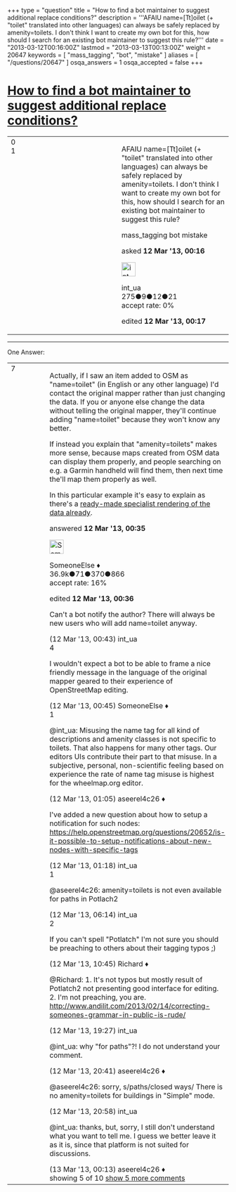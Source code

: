 +++
type = "question"
title = "How to find a bot maintainer to suggest additional replace conditions?"
description = '''AFAIU name=[Tt]oilet (+ &quot;toilet&quot; translated into other languages) can always be safely replaced by amenity=toilets. I don&#x27;t think I want to create my own bot for this, how should I search for an existing bot maintainer to suggest this rule?'''
date = "2013-03-12T00:16:00Z"
lastmod = "2013-03-13T00:13:00Z"
weight = 20647
keywords = [ "mass_tagging", "bot", "mistake" ]
aliases = [ "/questions/20647" ]
osqa_answers = 1
osqa_accepted = false
+++

<div class="headNormal">

# [How to find a bot maintainer to suggest additional replace conditions?](/questions/20647/how-to-find-a-bot-maintainer-to-suggest-additional-replace-conditions)

</div>

<div id="main-body">

<div id="askform">

<table id="question-table" style="width:100%;">
<colgroup>
<col style="width: 50%" />
<col style="width: 50%" />
</colgroup>
<tbody>
<tr>
<td style="width: 30px; vertical-align: top"><div class="vote-buttons">
<span id="post-20647-upvote" class="ajax-command post-vote up" rel="nofollow" title="I like this post (click again to cancel)"> </span>
<div id="post-20647-score" class="post-score" title="current number of votes">
0
</div>
<span id="post-20647-downvote" class="ajax-command post-vote down" rel="nofollow" title="I dont like this post (click again to cancel)"> </span> <span id="favorite-mark" class="ajax-command favorite-mark" rel="nofollow" title="mark/unmark this question as favorite (click again to cancel)"> </span>
<div id="favorite-count" class="favorite-count">
1
</div>
</div></td>
<td><div id="item-right">
<div class="question-body">
<p>AFAIU name=[Tt]oilet (+ "toilet" translated into other languages) can always be safely replaced by amenity=toilets. I don't think I want to create my own bot for this, how should I search for an existing bot maintainer to suggest this rule?</p>
</div>
<div id="question-tags" class="tags-container tags">
<span class="post-tag tag-link-mass_tagging" rel="tag" title="see questions tagged &#39;mass_tagging&#39;">mass_tagging</span> <span class="post-tag tag-link-bot" rel="tag" title="see questions tagged &#39;bot&#39;">bot</span> <span class="post-tag tag-link-mistake" rel="tag" title="see questions tagged &#39;mistake&#39;">mistake</span>
</div>
<div id="question-controls" class="post-controls">
&#10;</div>
<div class="post-update-info-container">
<div class="post-update-info post-update-info-user">
<p>asked <strong>12 Mar '13, 00:16</strong></p>
<img src="https://secure.gravatar.com/avatar/1aaaf77e89ed1b496cefd433400ebf27?s=32&amp;d=identicon&amp;r=g" class="gravatar" width="32" height="32" alt="int_ua&#39;s gravatar image" />
<p><span>int_ua</span><br />
<span class="score" title="275 reputation points">275</span><span title="9 badges"><span class="badge1">●</span><span class="badgecount">9</span></span><span title="12 badges"><span class="silver">●</span><span class="badgecount">12</span></span><span title="21 badges"><span class="bronze">●</span><span class="badgecount">21</span></span><br />
<span class="accept_rate" title="Rate of the user&#39;s accepted answers">accept rate:</span> <span title="int_ua has no accepted answers">0%</span></p>
</div>
<div class="post-update-info post-update-info-edited">
<p><span> edited <strong>12 Mar '13, 00:17</strong> </span></p>
</div>
</div>
<div id="comments-container-20647" class="comments-container">
&#10;</div>
<div id="comment-tools-20647" class="comment-tools">
&#10;</div>
<div class="clear">
&#10;</div>
<div id="comment-20647-form-container" class="comment-form-container">
&#10;</div>
<div class="clear">
&#10;</div>
</div></td>
</tr>
</tbody>
</table>

------------------------------------------------------------------------

<div class="tabBar">

<span id="sort-top"></span>

<div class="headQuestions">

One Answer:

</div>

</div>

<span id="20648"></span>

<div id="answer-container-20648" class="answer">

<table style="width:100%;">
<colgroup>
<col style="width: 50%" />
<col style="width: 50%" />
</colgroup>
<tbody>
<tr>
<td style="width: 30px; vertical-align: top"><div class="vote-buttons">
<span id="post-20648-upvote" class="ajax-command post-vote up" rel="nofollow" title="I like this post (click again to cancel)"> </span>
<div id="post-20648-score" class="post-score" title="current number of votes">
7
</div>
<span id="post-20648-downvote" class="ajax-command post-vote down" rel="nofollow" title="I dont like this post (click again to cancel)"> </span>
</div></td>
<td><div class="item-right">
<div class="answer-body">
<p>Actually, if I saw an item added to OSM as "name=toilet" (in English or any other language) I'd contact the original mapper rather than just changing the data. If you or anyone else change the data without telling the original mapper, they'll continue adding "name=toilet" because they won't know any better.</p>
<p>If instead you explain that "amenity=toilets" makes more sense, because maps created from OSM data can display them properly, and people searching on e.g. a Garmin handheld will find them, then next time the'll map them properly as well.</p>
<p>In this particular example it's easy to explain as there's a <a href="http://www.toiletmap.org/">ready-made specialist rendering of the data already</a>.</p>
</div>
<div class="answer-controls post-controls">
&#10;</div>
<div class="post-update-info-container">
<div class="post-update-info post-update-info-user">
<p>answered <strong>12 Mar '13, 00:35</strong></p>
<img src="https://secure.gravatar.com/avatar/0bf1aa22f7f5e045b0eb8beb79fe7907?s=32&amp;d=identicon&amp;r=g" class="gravatar" width="32" height="32" alt="SomeoneElse&#39;s gravatar image" />
<p><span>SomeoneElse ♦</span><br />
<span class="score" title="36866 reputation points"><span>36.9k</span></span><span title="71 badges"><span class="badge1">●</span><span class="badgecount">71</span></span><span title="370 badges"><span class="silver">●</span><span class="badgecount">370</span></span><span title="866 badges"><span class="bronze">●</span><span class="badgecount">866</span></span><br />
<span class="accept_rate" title="Rate of the user&#39;s accepted answers">accept rate:</span> <span title="SomeoneElse has 228 accepted answers">16%</span></p>
</div>
<div class="post-update-info post-update-info-edited">
<p><span> edited <strong>12 Mar '13, 00:36</strong> </span></p>
</div>
</div>
<div id="comments-container-20648" class="comments-container">
<span id="20649"></span>
<div id="comment-20649" class="comment">
<div id="post-20649-score" class="comment-score">
&#10;</div>
<div class="comment-text">
<p>Can't a bot notify the author? There will always be new users who will add name=toilet anyway.</p>
</div>
<div id="comment-20649-info" class="comment-info">
<span class="comment-age">(12 Mar '13, 00:43)</span> <span class="comment-user userinfo">int_ua</span>
</div>
</div>
<span id="20650"></span>
<div id="comment-20650" class="comment">
<div id="post-20650-score" class="comment-score">
4
</div>
<div class="comment-text">
<p>I wouldn't expect a bot to be able to frame a nice friendly message in the language of the original mapper geared to their experience of OpenStreetMap editing.</p>
</div>
<div id="comment-20650-info" class="comment-info">
<span class="comment-age">(12 Mar '13, 00:45)</span> <span class="comment-user userinfo">SomeoneElse ♦</span>
</div>
</div>
<span id="20651"></span>
<div id="comment-20651" class="comment">
<div id="post-20651-score" class="comment-score">
1
</div>
<div class="comment-text">
<p><span>@int_ua</span>: Misusing the name tag for all kind of descriptions and amenity classes is not specific to toilets. That also happens for many other tags. Our editors UIs contribute their part to that misuse. In a subjective, personal, non-scientific feeling based on experience the rate of name tag misuse is highest for the wheelmap.org editor.</p>
</div>
<div id="comment-20651-info" class="comment-info">
<span class="comment-age">(12 Mar '13, 01:05)</span> <span class="comment-user userinfo">aseerel4c26 ♦</span>
</div>
</div>
<span id="20653"></span>
<div id="comment-20653" class="comment not_top_scorer">
<div id="post-20653-score" class="comment-score">
&#10;</div>
<div class="comment-text">
<p>I've added a new question about how to setup a notification for such nodes: <a href="/questions/20652/is-it-possible-to-setup-notifications-about-new-nodes-with-specific-tags">https://help.openstreetmap.org/questions/20652/is-it-possible-to-setup-notifications-about-new-nodes-with-specific-tags</a></p>
</div>
<div id="comment-20653-info" class="comment-info">
<span class="comment-age">(12 Mar '13, 01:18)</span> <span class="comment-user userinfo">int_ua</span>
</div>
</div>
<span id="20657"></span>
<div id="comment-20657" class="comment">
<div id="post-20657-score" class="comment-score">
1
</div>
<div class="comment-text">
<p><span></span><span>@aseerel4c26</span>: amenity=toilets is not even available for paths in Potlach2</p>
</div>
<div id="comment-20657-info" class="comment-info">
<span class="comment-age">(12 Mar '13, 06:14)</span> <span class="comment-user userinfo">int_ua</span>
</div>
</div>
<span id="20667"></span>
<div id="comment-20667" class="comment">
<div id="post-20667-score" class="comment-score">
2
</div>
<div class="comment-text">
<p>If you can't spell "Potlatch" I'm not sure you should be preaching to others about their tagging typos ;)</p>
</div>
<div id="comment-20667-info" class="comment-info">
<span class="comment-age">(12 Mar '13, 10:45)</span> <span class="comment-user userinfo">Richard ♦</span>
</div>
</div>
<span id="20676"></span>
<div id="comment-20676" class="comment not_top_scorer">
<div id="post-20676-score" class="comment-score">
&#10;</div>
<div class="comment-text">
<p><span></span><span>@Richard</span>: 1. It's not typos but mostly result of Potlatch2 not presenting good interface for editing. 2. I'm not preaching, you are. <a href="http://www.andilit.com/2013/02/14/correcting-someones-grammar-in-public-is-rude/">http://www.andilit.com/2013/02/14/correcting-someones-grammar-in-public-is-rude/</a></p>
</div>
<div id="comment-20676-info" class="comment-info">
<span class="comment-age">(12 Mar '13, 19:27)</span> <span class="comment-user userinfo">int_ua</span>
</div>
</div>
<span id="20678"></span>
<div id="comment-20678" class="comment not_top_scorer">
<div id="post-20678-score" class="comment-score">
&#10;</div>
<div class="comment-text">
<p><span>@int_ua</span>: why "for paths"?! I do not understand your comment.</p>
</div>
<div id="comment-20678-info" class="comment-info">
<span class="comment-age">(12 Mar '13, 20:41)</span> <span class="comment-user userinfo">aseerel4c26 ♦</span>
</div>
</div>
<span id="20680"></span>
<div id="comment-20680" class="comment not_top_scorer">
<div id="post-20680-score" class="comment-score">
&#10;</div>
<div class="comment-text">
<p><span></span><span>@aseerel4c26</span>: sorry, s/paths/closed ways/ There is no amenity=toilets for buildings in "Simple" mode.</p>
</div>
<div id="comment-20680-info" class="comment-info">
<span class="comment-age">(12 Mar '13, 20:58)</span> <span class="comment-user userinfo">int_ua</span>
</div>
</div>
<span id="20685"></span>
<div id="comment-20685" class="comment not_top_scorer">
<div id="post-20685-score" class="comment-score">
&#10;</div>
<div class="comment-text">
<p><span>@int_ua</span>: thanks, but, sorry, I still don't understand what you want to tell me. I guess we better leave it as it is, since that platform is not suited for discussions.</p>
</div>
<div id="comment-20685-info" class="comment-info">
<span class="comment-age">(13 Mar '13, 00:13)</span> <span class="comment-user userinfo">aseerel4c26 ♦</span>
</div>
</div>
</div>
<div id="comment-tools-20648" class="comment-tools">
<span class="comments-showing"> showing 5 of 10 </span> <a href="#" class="show-all-comments-link">show 5 more comments</a>
</div>
<div class="clear">
&#10;</div>
<div id="comment-20648-form-container" class="comment-form-container">
&#10;</div>
<div class="clear">
&#10;</div>
</div></td>
</tr>
</tbody>
</table>

</div>

<div class="paginator-container-left">

</div>

</div>

</div>

